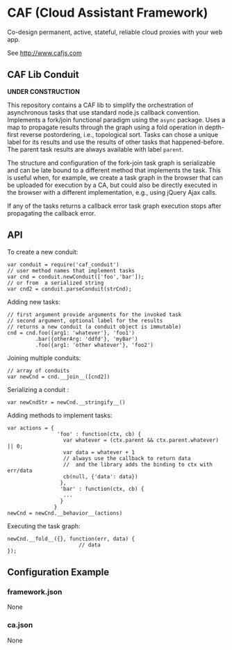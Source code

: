 # CAF (Cloud Assistant Framework)

Co-design permanent, active, stateful, reliable cloud proxies with your web app.

See http://www.cafjs.com 

## CAF Lib Conduit

**UNDER CONSTRUCTION**

This repository contains a CAF lib to simplify the orchestration of asynchronous tasks that use standard node.js callback convention. Implements a fork/join functional paradigm using the `async` package. Uses a map to propagate results through the graph using a fold operation in depth-first reverse postordering, i.e., topological sort. Tasks can chose a unique label for its results and use the results of other tasks that happened-before. The parent task results are always available with label `parent`.

The structure and configuration of the fork-join task graph is serializable and can be late bound to a different method that implements the task. This is useful when, for example, we create a task graph in the browser that can be uploaded for execution by a CA, but could also be directly executed in the browser with a different implementation, e.g., using jQuery Ajax calls.

If any of the tasks returns a callback error task graph execution stops after propagating the callback error.



## API

To create a new conduit:

    var conduit = require('caf_conduit')
    // user method names that implement tasks
    var cnd = conduit.newConduit(['foo','bar']);
    // or from  a serialized string 
    var cnd2 = conduit.parseConduit(strCnd);
    
Adding new tasks:

    // first argument provide arguments for the invoked task
    // second argument, optional label for the results
    // returns a new conduit (a conduit object is immutable) 
    cnd = cnd.foo({arg1: 'whatever'}, 'foo1')
             .bar({otherArg: 'ddfd'}, 'myBar')
             .foo({arg1: 'other whatever'}, 'foo2')

Joining multiple conduits:

    // array of conduits
    var newCnd = cnd.__join__([cnd2])

Serializing a conduit :

    var newCndStr = newCnd.__stringify__()
    
Adding methods to implement tasks: 

    var actions = {
                    'foo' : function(ctx, cb) {
                      var whatever = (ctx.parent && ctx.parent.whatever) || 0;
                      var data = whatever + 1
                      // always use the callback to return data 
                      //  and the library adds the binding to ctx with err/data
                      cb(null, {'data': data})
                     },
                     'bar' : function(ctx, cb) {
                      ...
                     }
                   }
    newCnd = newCnd.__behavior__(actions)

Executing the task graph:

    newCnd.__fold__({}, function(err, data) {
                           // data 
    });
 
## Configuration Example

### framework.json

None


### ca.json

None
  
        
            
 
